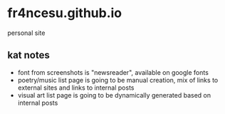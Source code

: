 # fr4ncesu.github.io
personal site


## kat notes

- font from screenshots is "newsreader", available on google fonts
- poetry/music list page is going to be manual creation, mix of links to external sites and links to internal posts
- visual art list page is going to be dynamically generated based on internal posts
